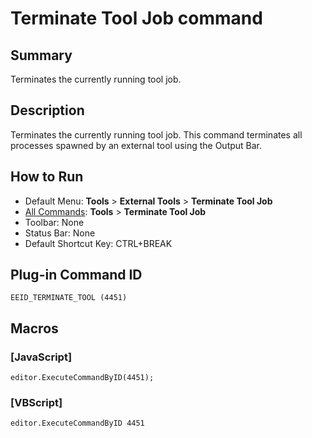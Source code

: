# Terminate Tool Job command

## Summary

Terminates the currently running tool job.

## Description

Terminates the currently running tool job. This command terminates all processes spawned by an external tool using the Output Bar.

## How to Run

- Default Menu: **Tools** \> **External Tools** \> **Terminate Tool Job**
- [All Commands](all_commands): **Tools** >
**Terminate Tool Job**
- Toolbar: None
- Status Bar: None
- Default Shortcut Key: CTRL+BREAK

## Plug-in Command ID

```
EEID_TERMINATE_TOOL (4451)```

## Macros

### \[JavaScript\]

```
editor.ExecuteCommandByID(4451);
```

### \[VBScript\]

```
editor.ExecuteCommandByID 4451
```
